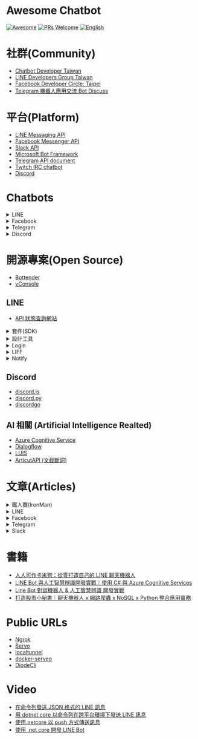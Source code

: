 # Awesome Chatbot

[![Awesome](https://cdn.rawgit.com/sindresorhus/awesome/d7305f38d29fed78fa85652e3a63e154dd8e8829/media/badge.svg)](https://github.com/sindresorhus/awesome)
[![PRs Welcome](https://img.shields.io/badge/PRs-welcome-brightgreen.svg)](https://github.com/louis70109/line-notify#contributing)
[![English](https://img.shields.io/badge/README-EN-green)](https://github.com/Chatbot-Taiwan/AwesomeChatbots/blob/master/README.md)

# 社群(Community)

- [Chatbot Developer Taiwan](https://www.facebook.com/groups/chatbot.tw)
- [LINE Developers Group Taiwan](https://www.facebook.com/groups/linebot/)
- [Facebook Developer Circle: Taipei](https://www.facebook.com/groups/DevCTaipei/)
- [Telegram 機器人應用交流 Bot Discuss](https://t.me/joinchat/Bosd1z3ENpG7cPjLw3qmYQ)

# 平台(Platform)

- [LINE Messaging API](https://developers.line.biz/en/docs/messaging-api/)
- [Facebook Messenger API](https://developers.facebook.com/docs/messenger-platform/reference/messenger-profile-api?locale=zh_TW)
- [Slack API](https://api.slack.com/start)
- [Microsoft Bot Framework](https://dev.botframework.com/)
- [Telegram API document](https://core.telegram.org/bots/api)
- [Twitch IRC chatbot](https://dev.twitch.tv/docs/irc)
- [Discord](https://discord.com/developers/docs/intro)

# Chatbots

<details>
  <summary>LINE</summary>
  
- [圖奇獸 Twitch Bot](https://line.me/R/ti/p/%40eae1476b)
  - [GitHub](https://github.com/louis70109/Twitch-Bot)
- [卡米狗](https://line.me/R/ti/p/%40aab8659n)
  - [介紹網站](https://www.kamigo.tw/)
- [Steam 查價 Deals Line Bot](https://line.me/R/ti/p/%40504mcsmm)
  - [GitHub](https://github.com/rogeraabbccdd/Linebot-Deals)
- [財哥...檳語...](https://line.me/R/ti/p/%40504mcsmm)
  - [GitHub](https://github.com/rogeraabbccdd/Linebot-Zack)
- [AnimeBot](https://line.me/R/ti/p/%40783mjfrr)
  - [GitHub](https://github.com/davidleitw/AnimeBot)
- [Flex 開發人員工具 LINE Flex Message Developer Tool](https://line.me/R/ti/p/%40736cebrk)
  - [介紹文章](https://taichunmin.idv.tw/blog/2020-04-06-line-devbot.html)
  - [GitHub](https://github.com/taichunmin/gcf-line-devbot)
- 午餐隊長 Leader of Lunch
  - [GitHub](https://github.com/louis70109/AwesomeChatbots.git)
- [趨勢科技防詐達人 TREND MICRO Anti-Fraud Expert](https://line.me/R/ti/p/%40dr.message)
- [彰化旅行+ Changhua Travel Plus](https://line.me/R/ti/p/%40640iohng)
- 農家樂計算機 Farmhouse Calculator
  - [介紹文章](https://medium.com/@EtrexKuo/line-bot-%E8%BE%B2%E5%AE%B6%E6%A8%82%E8%A8%88%E7%AE%97%E6%A9%9F-c0450b5aca3f)
  - [GiHub](https://github.com/Yoctol/agricola-score)
- [待辦小精靈 To-Do List Genie](https://line.me/R/ti/p/%40252ifirk)
  - [介紹文章](https://medium.com/elfkd)
- kiwawa
  - [GitHub](https://github.com/CA-Lee/kiwawa)
- 易 RP
  - [GitHub](https://github.com/rogeraabbccdd/line-erp)

</details>

<details>
  <summary>Facebook</summary>
  
</details>

<details>
  <summary>Telegram</summary>
  
</details>

<details>
  <summary>Discord</summary>
  
- [Steam 查價 Deals Line Bot](https://discordapp.com/oauth2/authorize?client_id=634902541687324702&scope=bot&permissions=28832)
  - [GitHub](https://github.com/rogeraabbccdd/Discordbot-Deals)
- [財哥...檳語...](https://discord.com/oauth2/authorize?client_id=602028564333723648&scope=bot&permissions=387136)
  - [GitHub](https://github.com/rogeraabbccdd/Discordbot-Zack)
- kiwawa
  - [GitHub](https://github.com/CA-Lee/kiwawa)
- leetcodeBot: 管理discord群組leetcode讀書會的小工具
  - [GitHub](https://github.com/davidleitw/leetcodeBOT)
</details>

# 開源專案(Open Source)

- [Bottender](https://bottender.js.org/)
- [vConsole](https://github.com/Tencent/vConsole)

## LINE

- [API 狀態查詢網站](https://api.line-status.info/)

<details>
  <summary>套件(SDK)</summary>
  
- [line-bot-sdk-python](https://github.com/line/line-bot-sdk-python)
- [line-sdk-unity](https://github.com/line/line-sdk-unity)
- [line-bot-sdk-go](https://github.com/line/line-bot-sdk-go)
- [line-sdk-ios-swift](https://github.com/line/line-sdk-ios-swift)
- [line-bot-sdk-java](https://github.com/line/line-bot-sdk-java)
- [line-bot-sdk-nodejs](https://github.com/line/line-bot-sdk-nodejs)
- [line-bot-sdk-ruby](https://github.com/line/line-bot-sdk-ruby)
- [line-bot-sdk-perl](https://github.com/line/line-bot-sdk-perl)
- [flutter_line_sdk](https://github.com/line/flutter_line_sdk)
- [line-sdk-android](https://github.com/line/line-sdk-android)
- [line-bot-sdk-php](https://github.com/line/line-bot-sdk-php)
- [NuGet Package -.net/ .netcore LINE Bot SDK](https://www.nuget.org/packages/LineBotSDK/)
- [line-bot-sdk-haskell](https://github.com/moleike/line-bot-sdk)
- [linebot](https://github.com/boybundit/linebot)

</details>

<details>
  <summary>設計工具</summary>

- [Flex Message Simulator](https://developers.line.biz/flex-simulator/)
- [LINE Bot Designer](https://developers.line.biz/zh-hant/services/bot-designer/)

</details>

<details>
  <summary>Login</summary>

- [LINE Login MVC Example](https://github.com/isdaviddong/Line_Login_Example)

</details>

<details>
  <summary>LIFF</summary>

- [@line/liff](https://www.npmjs.com/package/@line/liff)
- [liff-snippets](https://github.com/doggy8088/liff-snippets)
- [vConsole-LIFF](https://github.com/polydice/vConsole-LIFF)

</details>

<details>
  <summary>Notify</summary>


- [lotify(Python)](https://github.com/louis70109/lotify)
- [lotify(Ruby)](https://github.com/etrex/lotify)
- [lotify(PHP)](https://github.com/eric0324/lotify)
- [line-notify-sdk-nodejs](https://github.com/yiyu0x/line-notify-sdk-nodejs)

</details>

## Discord

- [discord.js](https://discord.js.org/#/)
- [discord.py](https://discordpy.readthedocs.io/en/latest/index.html)
- [discordgo](https://github.com/bwmarrin/discordgo)

## AI 相關 (Artificial Intelligence Realted)

- [Azure Cognitive Service](https://azure.microsoft.com/zh-tw/services/cognitive-services/)
- [Dialogflow](https://cloud.google.com/dialogflow/docs)
- [LUIS](https://www.luis.ai/)
- [ArticutAPI (文截斷詞)](https://github.com/Droidtown/ArticutAPI)

# 文章(Articles)

<details>
  <summary>鐵人賽(IronMan)</summary>

## 鐵人賽(IronMan)

- [只要有心，人人都可以做卡米狗 系列 ](https://ithelp.ithome.com.tw/users/20107309/ironman/1253)
- [使用 Modern Web 技術來打造 Chat App 系列 ](https://ithelp.ithome.com.tw/users/20103630/ironman/2798)
- [一步步帶你了解 AWS & LINE API 並使用 Serverless 介接的各種應用 系列 ](https://nijialin.com/2019/10/20/%E9%90%B5%E4%BA%BA%E8%B3%BD-%E6%96%87%E7%AB%A0%E5%88%97%E8%A1%A8/)
- [每天五分鐘 LINE API 輕鬆上手 系列](https://ithelp.ithome.com.tw/users/20111805/ironman/2199)
- [從 LINE BOT 到資料視覺化：賴田捕手 系列](https://ithelp.ithome.com.tw/users/20120178/ironman/2654)
- [如何透過-diode-network-開發-line-聊天機器人 - 中文](https://medium.com/@sc0vu/%E5%A6%82%E4%BD%95%E9%80%8F%E9%81%8E-diode-network-%E9%96%8B%E7%99%BC-line-%E8%81%8A%E5%A4%A9%E6%A9%9F%E5%99%A8%E4%BA%BA-35be8e5e6a52)
- [用 Line 聊天機器人串起多媒體系統 系列](https://ithelp.ithome.com.tw/users/20121130/ironman/3131)
- [宅男的浪漫 - 用 .NET Core 打造 Line 婚禮聊天機器人經驗分享](https://reurl.cc/GraXX3)
- [Ktor Chatbot with Serverless. 實例演練 #Kotlin #2021](https://ithelp.ithome.com.tw/users/20129220/ironman/3903)

</details>

<details>
  <summary>LINE</summary>
  
## LINE

- [The Best Practice Of LIFF](https://medium.com/@EtrexKuo/the-best-practice-of-liff-fd89f2e612fc)
- [在 LINE Chatbot 中串接 Google Analytics](https://hackmd.io/@taichunmin/slide-coscup-2020?fbclid=IwAR3KoozsbjpRk_MxUcZDvwQKlqfxOZNNhNxw3t-O99zuLsT5FAjdA7_9KsU)
- [LINE Bot 設計模式](https://docs.google.com/presentation/d/1PlUMItXtx3vTRa2US1kE1-Nr11GwqIePQoBN7IeptHE/edit#slide=id.p)
- [Hand-On Labs - LineBotSDK 實作手札](https://github.com/isdaviddong/HOL-LineBotSDK)
- [How to Develop a LINE Chatbot in a Decentralized Way](https://diode.io/diode/How-Diode-Allows-Engineers-to-Develop-LINE-Chatbots-in-a-Decentralized-Way-20252/)
- [開發結合 LINE Chatbot 的簡易彈幕系統](https://nijialin.com/2021/01/11/screen-bullet-line-bot/)

</details>

<details>
  <summary>Facebook</summary>
</details>

<details>
  <summary>Telegram</summary>
</details>

<details>
  <summary>Slack</summary>
</details>

# 書籍

- [人人可作卡米狗：從零打造自己的 LINE 聊天機器人](https://www.tenlong.com.tw/products/9789864342938?list_name=srh)
- [LINE Bot 與人工智慧辨識開發實戰｜使用 C# 與 Azure Cognitive Services](https://www.tenlong.com.tw/products/9789865022662)
- [Line Bot 對談機器人 & 人工智慧辨識 開發實戰](https://www.pubu.com.tw/ebook/103305)
- [打造股市小秘書｜聊天機器人 x 網路爬蟲 x NoSQL x Python 整合應用實務](http://books.gotop.com.tw/v_ACN034300)

# Public URLs

- [Ngrok](https://ngrok.com/)
- [Servo](https://servo.org/zh-TW/)
- [localtunnel](https://github.com/localtunnel/localtunnel)
- [docker-serveo](https://github.com/taichunmin/docker-serveo)
- [DiodeCli](https://diode.io/)

# Video

- [在命令列發送 JSON 格式的 LINE 訊息](https://youtu.be/-B4GhMpMJuY)
- [用 dotnet core 以命令列在跨平台環境下發送 LINE 訊息](https://youtu.be/KZZLMzd2CZo)
- [使用.netcore 以 push 方式傳送訊息](https://youtu.be/5jsbXrw1U4w)
- [使用 .net core 開發 LINE Bot](https://youtu.be/4sQXk1e02t8)
